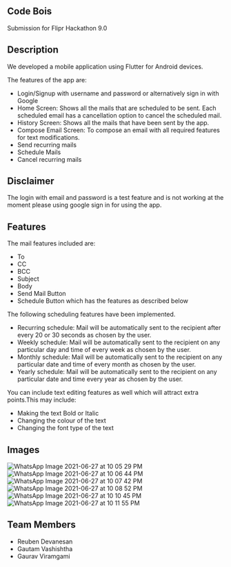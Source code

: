## Code Bois

Submission for Flipr Hackathon 9.0

## Description

We developed a mobile application using Flutter for Android devices.


The features of the app are:
 - Login/Signup with username and password or alternatively sign in with Google
 - Home Screen: Shows all the mails that are scheduled to be sent. Each scheduled email has a cancellation option to cancel the scheduled mail.
 - History Screen: Shows all the mails that have been sent by the app.
 - Compose Email Screen: To compose an email with all required features for text modifications. 
 - Send recurring mails
 - Schedule Mails
 - Cancel recurring mails

## Disclaimer
The login with email and password is a test feature and is not working at the moment please using google sign in for using the app.

## Features
The mail features included are: 
 - To
 - CC
 - BCC
 - Subject
 - Body
 - Send Mail Button
 - Schedule Button which has the features as described below


The following scheduling features have been implemented.
 - Recurring schedule: Mail will be automatically sent to the recipient after every 20 or 30 seconds as chosen by the user.
 - Weekly schedule: Mail will be automatically sent to the recipient on any particular day and time of every week  as chosen by the user.
 - Monthly schedule: Mail will be automatically sent to the recipient on any particular date and time of every month  as chosen by the user.
 - Yearly schedule: Mail will be automatically sent to the recipient on any particular date and time every year  as chosen by the user.


You can include text editing features as well which will attract extra points.This may include:
 - Making the text Bold or Italic
 - Changing the colour of the text
 - Changing the font type of the text


## Images
![WhatsApp Image 2021-06-27 at 10 05 29 PM](https://user-images.githubusercontent.com/68188848/123553120-15296500-d797-11eb-9e55-7bdd639de191.jpeg)
![WhatsApp Image 2021-06-27 at 10 06 44 PM](https://user-images.githubusercontent.com/68188848/123553123-16f32880-d797-11eb-8b43-f9479a107238.jpeg)
![WhatsApp Image 2021-06-27 at 10 07 42 PM](https://user-images.githubusercontent.com/68188848/123553125-18bcec00-d797-11eb-9cff-5b56c0d87b54.jpeg)
![WhatsApp Image 2021-06-27 at 10 08 52 PM](https://user-images.githubusercontent.com/68188848/123553127-19ee1900-d797-11eb-893a-69b945f52430.jpeg)
![WhatsApp Image 2021-06-27 at 10 10 45 PM](https://user-images.githubusercontent.com/68188848/123553130-1b1f4600-d797-11eb-855b-061bd3596060.jpeg)
![WhatsApp Image 2021-06-27 at 10 11 55 PM](https://user-images.githubusercontent.com/68188848/123553133-1c507300-d797-11eb-9695-e9d24cae34a0.jpeg)


## Team Members
 - Reuben Devanesan
 - Gautam Vashishtha
 - Gaurav Viramgami






